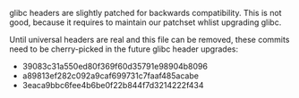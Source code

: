 glibc headers are slightly patched for backwards compatibility. This is not
good, because it requires to maintain our patchset whlist upgrading glibc.

Until universal headers are real and this file can be removed, these commits
need to be cherry-picked in the future glibc header upgrades:

- 39083c31a550ed80f369f60d35791e98904b8096
- a89813ef282c092a9caf699731c7faaf485acabe
- 3eaca9bbc6fee4b6be0f22b844f7d3214222f434
